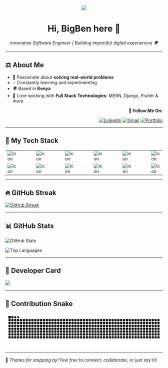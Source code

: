 <div align="center">
  <img src="https://media2.giphy.com/media/v1.Y2lkPTc5MGI3NjExenF5cTFwejM0ajB6cHU0NGZzeGs1anRydW03NXdtajUyYzNlM3B4MiZlcD12MV9pbnRlcm5hbF9naWZfYnlfaWQmY3Q9Zw/jBOOXxSJfG8kqMxT11/giphy.gif" width="100" />
  <h1>Hi, BigBen here 👋</h1>
  <i>Innovative Software Engineer | Building impactful digital experiences 🌍</i>
</div>

---

## ⚖️ About Me

- 🧠 Passionate about **solving real-world problems**
- 💡 Constantly learning and experimenting
- 🌍 Based in **Kenya**
- 🚀 Love working with **Full Stack Technologies**: MERN, Django, Flutter & more

<div align="right">
  <b>🌟 Follow Me On:</b><br>
  
  [![LinkedIn](https://img.shields.io/badge/LinkedIn-%230077B5.svg?logo=linkedin&logoColor=white)](https://linkedin.com/in/benjamin-ayasa-3a311a36a)
  [![Gmail](https://img.shields.io/badge/Email-D14836?logo=gmail&logoColor=white)](mailto:ondigibenjamin@gmail.com)
  [![Portfolio](https://img.shields.io/badge/Portfolio-black)](https://ayasa.vercel.app/)
  
  
  
</div>

---

## 🚀 My Tech Stack

<div align="center">
<table>
    <a href="https://skillicons.dev">
  <tr>
    <td><img src="https://skillicons.dev/icons?i=c" alt="icon" width="65" style="width: 65px; height: 65px; margin-right: 50px; margin-bottom: 0px; "/></td>
    <td><img src="https://skillicons.dev/icons?i=css" alt="icon" width="65" style="width: 65px; height: 65px; margin-right: 50px; margin-bottom: 0px; "/></td>    
    <td><img src="https://techstack-generator.vercel.app/cpp-icon.svg" alt="icon" width="65" style="width: 65px; height: 65px; margin-right: 50px; margin-bottom: 0px;" /></td>
    <td><img src="https://skillicons.dev/icons?i=express" alt="icon" width="65" style="width: 65px; height: 65px; margin-right: 50px; margin-bottom: 0px; "/></td>
    <td><img src="https://skillicons.dev/icons?i=flutter" alt="icon" width="65" style="width: 65px; height: 65px; margin-right: 50px; margin-bottom: 0px; "/></td>    
    <td><img src="https://skillicons.dev/icons?i=git" alt="icon" width="65" style="width: 65px; height: 65px; margin-right: 50px; margin-bottom: 0px; "/></td>
    <td><img src="https://techstack-generator.vercel.app/github-icon.svg" alt="icon" width="65" style="width: 65px; height: 65px; margin-right: 0px; margin-bottom: 0px;" /></td>
    <td><img src="https://skillicons.dev/icons?i=html" alt="icon" width="65" style="width: 65px; height: 65px; margin-right: 50px; margin-bottom: 0px; "/></td>
    <td><img src="https://skillicons.dev/icons?i=idea" alt="icon" width="65" style="width: 65px; height: 65px; margin-right: 50px; margin-bottom: 0px; "/></td>
    <td><img src="https://techstack-generator.vercel.app/js-icon.svg" alt="icon" width="65" style="width: 65px; height: 65px; margin-right: 50px; margin-bottom: 0px;" /></td>
   
  </tr>
  <tr>
    <td><img src="https://skillicons.dev/icons?i=mongodb" alt="icon" width="65" style="width: 65px; height: 65px; margin-right: 50px; margin-bottom: 0px; "/></td>
    <td><img src="https://techstack-generator.vercel.app/mysql-icon.svg" alt="icon" width="65" style="width: 65px; height: 65px; margin-right: 50px; margin-bottom: 0px;" /></td>
    <td><img src="https://skillicons.dev/icons?i=nextjs" alt="icon" width="65" style="width: 65px; height: 65px; margin-right: 50px; margin-bottom: 0px; "/></td>
    <td><img src="https://skillicons.dev/icons?i=nodejs" alt="icon" width="65" style="width: 65px; height: 65px; margin-right: 50px; margin-bottom: 0px; "/></td>
    <td><img src="https://skillicons.dev/icons?i=postman" alt="icon" width="65" style="width: 65px; height: 65px; margin-right: 50px; margin-bottom: 0px; "/></td>
    <td><img src="https://techstack-generator.vercel.app/python-icon.svg" alt="icon" width="65" style="width: 65px; height: 65px; margin-right: 50px; margin-bottom: 0px;" /></td>
    <td><img src="https://techstack-generator.vercel.app/react-icon.svg" alt="icon" width="65" style="width: 65px; height: 65px; margin-right: 50px; margin-bottom: 0px;" /></td>
    <td><img src="https://skillicons.dev/icons?i=tailwindcss" alt="icon" width="65" style="width: 65px; height: 65px; margin-right: 50px; margin-bottom: 0px; "/></td>
    <td><img src="https://techstack-generator.vercel.app/ts-icon.svg" alt="icon" width="65" style="width: 65px; height: 65px; margin-right: 50px; margin-bottom: 0px;" /></td>
    <td><img src="https://skillicons.dev/icons?i=vscode" alt="icon" width="65" style="width: 65px; height: 65px; margin-right: 50px; margin-bottom: 0px; "/></td>
  </tr>
  </a>
</table>
</div>

---

## 🔥 GitHub Streak

[![GitHub Streak](https://streak-stats.demolab.com?user=Leftinant&theme=tokyonight&hide_border=true)](https://git.io/streak-stats)

---

## 📊 GitHub Stats

![GitHub Stats](https://github-readme-stats.vercel.app/api?username=Leftinant&show_icons=true&theme=tokyonight&hide_border=true)

![Top Languages](https://github-readme-stats.vercel.app/api/top-langs/?username=Leftinant&layout=compact&theme=tokyonight&hide_border=true)

---

## 💼 Developer Card

<a href="https://github.com/Leftinant">
  <img src="https://github-profile-summary-cards.vercel.app/api/cards/profile-details?username=Leftinant&theme=tokyonight" />
</a>

---

## 🐍 Contribution Snake

![Contribution Snake Dark](https://raw.githubusercontent.com/Leftinant/Leftinant/output/github-contribution-grid-snake-dark.svg?palette=github-dark)

---

💬 *Thanks for stopping by! Feel free to connect, collaborate, or just say hi!*
